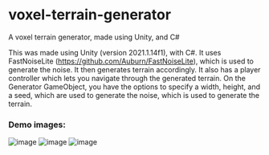 # voxel-terrain-generator
A voxel terrain generator, made using Unity, and C#

This was made using Unity (version 2021.1.14f1), with C#. 
It uses FastNoiseLite (https://github.com/Auburn/FastNoiseLite), which is used to generate the noise. It then generates terrain accordingly.
It also has a player controller which lets you navigate through the generated terrain.
On the Generator GameObject, you have the options to specify a width, height, and a seed, which are used to generate the noise, which is used to generate the terrain.

### Demo images:
![image](https://user-images.githubusercontent.com/97091148/175812205-39cbc09b-1872-4ef9-9205-d10a5fa87dd2.png)
![image](https://user-images.githubusercontent.com/97091148/175812215-291e978a-407f-4203-9ea7-c8023b1e6e84.png)
![image](https://user-images.githubusercontent.com/97091148/175812230-a437aba7-6407-4931-9560-336052361b4e.png)

